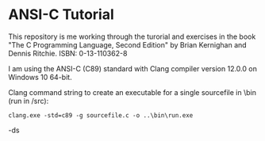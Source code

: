 # ANSI-C Tutorial

This repository is me working through the turorial and exercises in the book "The C Programming Language, Second Edition" by Brian Kernighan and Dennis Ritchie. ISBN: 0-13-110362-8

I am using the ANSI-C (C89) standard with Clang compiler version 12.0.0 on Windows 10 64-bit.

Clang command string to create an executable for a single sourcefile in \bin (run in /src):
    
```
clang.exe -std=c89 -g sourcefile.c -o ..\bin\run.exe
```

-ds
